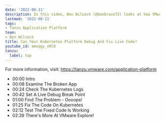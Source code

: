 ```yaml
---
date: '2022-08-11'
description: In this video, Ben Wilcock (@benbravo73) looks at how VMware Tanzu Application Platform levels up your Kubernetes and allows you to inspect, debug, and fix your code live - while it's running on the platform.
lastmod: '2022-08-11'
tags:
- Tanzu Application Platform
team:
- Ben Wilcock
title: Can Your Kubernetes Platform Debug And Fix Live Code?
youtube_id: amvqgy_xMl8
tanzu:
  label: tap
---
```


For more information, visit: https://tanzu.vmware.com/application-platform

* 00:00 Intro
* 00:08 Examine The Broken App
* 00:24 Check The Kubernetes Logs
* 00:42 Set A Live Debug Break Point
* 01:00 Find The Problem - Oooops!
* 01:25 Fix The Code On Kubernetes
* 02:12 Test The Fixed Code Is Working
* 02:39 There's More At VMware Explore!